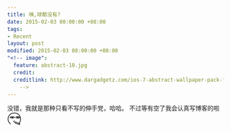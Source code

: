 ```yaml
---
title: 咦,球都没有?
date: 2015-02-03 00:00:00 +08:00
tags:
- Recent
layout: post
modified: 2015-02-03 08:00:00 +08:00
"<!-- image":
  feature: abstract-10.jpg
  credit: 
  creditlink: http://www.dargadgetz.com/ios-7-abstract-wallpaper-pack-for-iphone-5-and-ipod-touch-retina/
    -->
---
```


没错，我就是那种只看不写的伸手党，哈哈。
不过等有空了我会认真写博客的啦 ![smoke](../images/aru/45.png)
